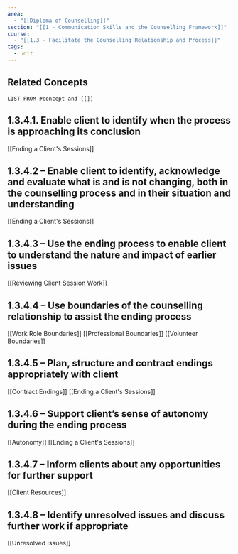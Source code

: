 ```yaml
---
area:
  - "[[Diploma of Counselling]]"
section: "[[1 - Communication Skills and the Counselling Framework]]"
course:
  - "[[1.3 - Facilitate the Counselling Relationship and Process]]"
tags:
  - unit
---
```


## Related Concepts
```dataview
LIST FROM #concept and [[]]
```
  
## 1.3.4.1. Enable client to identify when the process is approaching its conclusion
[[Ending a Client's Sessions]]

## 1.3.4.2 – Enable client to identify, acknowledge and evaluate what is and is not changing, both in the counselling process and in their situation and understanding
[[Ending a Client's Sessions]]


## 1.3.4.3 – Use the ending process to enable client to understand the nature and impact of earlier issues
[[Reviewing Client Session Work]]


## 1.3.4.4 – Use boundaries of the counselling relationship to assist the ending process
[[Work Role Boundaries]]
[[Professional Boundaries]]
[[Volunteer Boundaries]]

## 1.3.4.5 – Plan, structure and contract endings appropriately with client
[[Contract Endings]]
[[Ending a Client's Sessions]]

## 1.3.4.6 – Support client’s sense of autonomy during the ending process
[[Autonomy]]
[[Ending a Client's Sessions]]

## 1.3.4.7 – Inform clients about any opportunities for further support
[[Client Resources]]
## 1.3.4.8 – Identify unresolved issues and discuss further work if appropriate
[[Unresolved Issues]]
